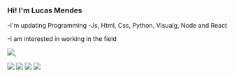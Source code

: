 ### Hi! I'm Lucas Mendes

-I'm updating Programming
-Js, Html, Css, Python, Visualg, Node and React

-I am interested in working in the field

<div>
  <a href="https://github.com/lucasmdcv">
  <img heigth="180em" src="https://github-readme-stats.vercel.app/api?username=lucasmdcv&show_icons=true&theme=dark&include_all_comits=true&count_private=true"/>
  <img heigth
</div>
<div> 

  <a href="https://www.instagram.com/lucas_mdcv/" target="_blank"><img src="https://img.shields.io/badge/-Instagram-%23E4405F?style=for-the-badge&logo=instagram&logoColor=white" target="_blank"></a>
 <a href="https://discord.com/channels/1014736196364161024/1014736196364161027" target="_blank"><img src="https://img.shields.io/badge/Discord-7289DA?style=for-the-badge&logo=discord&logoColor=white" target="_blank"></a> 
  <a href="mailto:lucasmendesdacvieira@gmail.com"><img src="https://img.shields.io/badge/-Gmail-%23333?style=for-the-badge&logo=gmail&logoColor=white" target="_blank"></a>
  <a href="https://www.linkedin.com/in/lucas-mendes-da-concei%C3%A7%C3%A3o-vieira-631691232/" target="_blank"><img src="https://img.shields.io/badge/-LinkedIn-%230077B5?style=for-the-badge&logo=linkedin&logoColor=white" target="_blank"></a> 

  
</div>
